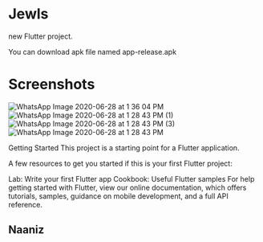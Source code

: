 # Jewls

 new Flutter project.

You can download apk file named app-release.apk

# Screenshots

![WhatsApp Image 2020-06-28 at 1 36 04 PM](https://user-images.githubusercontent.com/42396114/86393487-c5ff4000-bcba-11ea-8c34-de867e0e0d04.jpeg)  ![WhatsApp Image 2020-06-28 at 1 28 43 PM (1)](https://user-images.githubusercontent.com/42396114/86394505-55592300-bcbc-11ea-896e-5116fa44d0d1.jpeg)  ![WhatsApp Image 2020-06-28 at 1 28 43 PM (3)](https://user-images.githubusercontent.com/42396114/86394602-76ba0f00-bcbc-11ea-9936-b0a60bf67aed.jpeg)  ![WhatsApp Image 2020-06-28 at 1 28 43 PM](https://user-images.githubusercontent.com/42396114/86394378-1d51e000-bcbc-11ea-8edb-6574e9fd90ff.jpeg)  

Getting Started
This project is a starting point for a Flutter application.

A few resources to get you started if this is your first Flutter project:

Lab: Write your first Flutter app
Cookbook: Useful Flutter samples
For help getting started with Flutter, view our online documentation, which offers tutorials, samples, guidance on mobile development, and a full API reference.

## Naaniz
